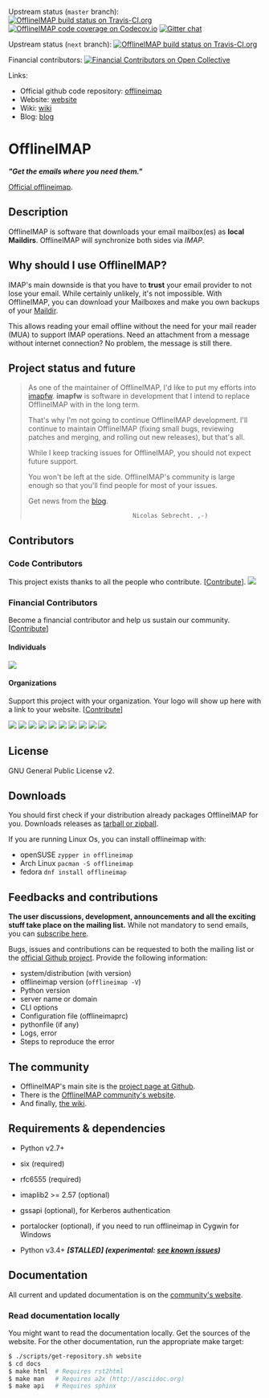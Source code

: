 Upstream status (`master` branch):
[![OfflineIMAP build status on Travis-CI.org](https://travis-ci.org/OfflineIMAP/offlineimap.svg?branch=master)](https://travis-ci.org/OfflineIMAP/offlineimap)
[![OfflineIMAP code coverage on Codecov.io](https://codecov.io/gh/OfflineIMAP/offlineimap/branch/master/graph/badge.svg)](https://codecov.io/gh/OfflineIMAP/offlineimap)
[![Gitter chat](https://badges.gitter.im/OfflineIMAP/offlineimap.png)](https://gitter.im/OfflineIMAP/offlineimap)

Upstream status (`next` branch):
[![OfflineIMAP build status on Travis-CI.org](https://travis-ci.org/OfflineIMAP/offlineimap.svg?branch=next)](https://travis-ci.org/OfflineIMAP/offlineimap)

Financial contributors: [![Financial Contributors on Open Collective](https://opencollective.com/offlineimap-organization/all/badge.svg?label=financial+contributors)](https://opencollective.com/offlineimap-organization) 

[offlineimap]: http://github.com/OfflineIMAP/offlineimap
[website]: http://www.offlineimap.org
[wiki]: http://github.com/OfflineIMAP/offlineimap/wiki
[blog]: http://www.offlineimap.org/posts.html

Links:
* Official github code repository: [offlineimap]
* Website: [website]
* Wiki: [wiki]
* Blog: [blog]

# OfflineIMAP

***"Get the emails where you need them."***

[Official offlineimap][offlineimap].


## Description

OfflineIMAP is software that downloads your email mailbox(es) as **local
Maildirs**. OfflineIMAP will synchronize both sides via *IMAP*.

## Why should I use OfflineIMAP?

IMAP's main downside is that you have to **trust** your email provider to
not lose your email. While certainly unlikely, it's not impossible.
With OfflineIMAP, you can download your Mailboxes and make you own backups of
your [Maildir](https://en.wikipedia.org/wiki/Maildir).

This allows reading your email offline without the need for your mail
reader (MUA) to support IMAP operations. Need an attachment from a
message without internet connection? No problem, the message is still there.


## Project status and future

> As one of the maintainer of OfflineIMAP, I'd like to put my efforts into
> [imapfw](http://github.com/OfflineIMAP/imapfw). **imapfw** is software in
> development that I intend to replace OfflineIMAP with in the long term.
>
> That's why I'm not going to continue OfflineIMAP development. I'll continue
> to maintain OfflineIMAP (fixing small bugs, reviewing patches and merging,
> and rolling out new releases), but that's all.
>
> While I keep tracking issues for OfflineIMAP, you should not expect future support.
>
> You won't be left at the side. OfflineIMAP's community is large enough so that
> you'll find people for most of your issues.
>
> Get news from the [blog][blog].
>
>                                  Nicolas Sebrecht. ,-)


## Contributors

### Code Contributors

This project exists thanks to all the people who contribute. [[Contribute](CONTRIBUTING.md)].
<a href="https://github.com/OfflineIMAP/offlineimap/graphs/contributors"><img src="https://opencollective.com/offlineimap-organization/contributors.svg?width=890&button=false" /></a>

### Financial Contributors

Become a financial contributor and help us sustain our community. [[Contribute](https://opencollective.com/offlineimap-organization/contribute)]

#### Individuals

<a href="https://opencollective.com/offlineimap-organization"><img src="https://opencollective.com/offlineimap-organization/individuals.svg?width=890"></a>

#### Organizations

Support this project with your organization. Your logo will show up here with a link to your website. [[Contribute](https://opencollective.com/offlineimap-organization/contribute)]

<a href="https://opencollective.com/offlineimap-organization/organization/0/website"><img src="https://opencollective.com/offlineimap-organization/organization/0/avatar.svg"></a>
<a href="https://opencollective.com/offlineimap-organization/organization/1/website"><img src="https://opencollective.com/offlineimap-organization/organization/1/avatar.svg"></a>
<a href="https://opencollective.com/offlineimap-organization/organization/2/website"><img src="https://opencollective.com/offlineimap-organization/organization/2/avatar.svg"></a>
<a href="https://opencollective.com/offlineimap-organization/organization/3/website"><img src="https://opencollective.com/offlineimap-organization/organization/3/avatar.svg"></a>
<a href="https://opencollective.com/offlineimap-organization/organization/4/website"><img src="https://opencollective.com/offlineimap-organization/organization/4/avatar.svg"></a>
<a href="https://opencollective.com/offlineimap-organization/organization/5/website"><img src="https://opencollective.com/offlineimap-organization/organization/5/avatar.svg"></a>
<a href="https://opencollective.com/offlineimap-organization/organization/6/website"><img src="https://opencollective.com/offlineimap-organization/organization/6/avatar.svg"></a>
<a href="https://opencollective.com/offlineimap-organization/organization/7/website"><img src="https://opencollective.com/offlineimap-organization/organization/7/avatar.svg"></a>
<a href="https://opencollective.com/offlineimap-organization/organization/8/website"><img src="https://opencollective.com/offlineimap-organization/organization/8/avatar.svg"></a>
<a href="https://opencollective.com/offlineimap-organization/organization/9/website"><img src="https://opencollective.com/offlineimap-organization/organization/9/avatar.svg"></a>

## License

GNU General Public License v2.


## Downloads

You should first check if your distribution already packages OfflineIMAP for you.
Downloads releases as [tarball or zipball](https://github.com/OfflineIMAP/offlineimap/tags).

If you are running Linux Os, you can install offlineimap with:

-  openSUSE `zypper in offlineimap`
-  Arch Linux `pacman -S offlineimap`
-  fedora `dnf install offlineimap`

## Feedbacks and contributions

**The user discussions, development, announcements and all the exciting stuff take
place on the mailing list.** While not mandatory to send emails, you can
[subscribe here](http://lists.alioth.debian.org/mailman/listinfo/offlineimap-project).

Bugs, issues and contributions can be requested to both the mailing list or the
[official Github project][offlineimap].  Provide the following information:
- system/distribution (with version)
- offlineimap version (`offlineimap -V`)
- Python version
- server name or domain
- CLI options
- Configuration file (offlineimaprc)
- pythonfile (if any)
- Logs, error
- Steps to reproduce the error


## The community

* OfflineIMAP's main site is the [project page at Github][offlineimap].
* There is the [OfflineIMAP community's website][website].
* And finally, [the wiki][wiki].


## Requirements & dependencies

* Python v2.7+
* six (required)
* rfc6555 (required)
* imaplib2 >= 2.57 (optional)
* gssapi (optional), for Kerberos authentication
* portalocker (optional), if you need to run offlineimap in Cygwin for Windows

* Python v3.4+ ***[STALLED] (experimental: [see known issues](https://github.com/OfflineIMAP/offlineimap/issues?q=is%3Aissue+is%3Aopen+label%3APy3))***

## Documentation

All current and updated documentation is on the [community's website][website].


### Read documentation locally

You might want to read the documentation locally. Get the sources of the website.
For the other documentation, run the appropriate make target:

```sh
$ ./scripts/get-repository.sh website
$ cd docs
$ make html  # Requires rst2html
$ make man   # Requires a2x (http://asciidoc.org)
$ make api   # Requires sphinx
```
